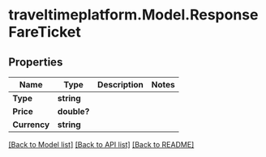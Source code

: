 # traveltimeplatform.Model.ResponseFareTicket
## Properties

Name | Type | Description | Notes
------------ | ------------- | ------------- | -------------
**Type** | **string** |  | 
**Price** | **double?** |  | 
**Currency** | **string** |  | 

[[Back to Model list]](../README.md#documentation-for-models) [[Back to API list]](../README.md#documentation-for-api-endpoints) [[Back to README]](../README.md)

